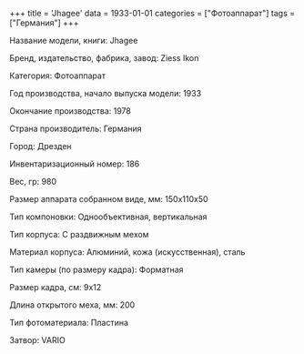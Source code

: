 +++
title = 'Jhagee'
data = 1933-01-01
categories = ["Фотоаппарат"]
tags = ["Германия"]
+++

Название модели, книги: Jhagee

Бренд, издательство, фабрика, завод: Ziess Ikon

Категория: Фотоаппарат

Год производства, начало выпуска модели: 1933

Окончание производства: 1978

Страна производитель: Германия

Город: Дрезден

Инвентаризационный номер: 186

Вес, гр: 980

Размер аппарата  собранном виде, мм: 150x110x50

Тип компоновки: Однообъективная, вертикальная

Тип корпуса: С раздвижным мехом

Материал корпуса: Алюминий, кожа (искусственная), сталь

Тип камеры (по размеру кадра): Форматная

Размер кадра, см: 9х12

Длина открытого меха, мм: 200

Тип фотоматериала: Пластина

Затвор: VARIO

